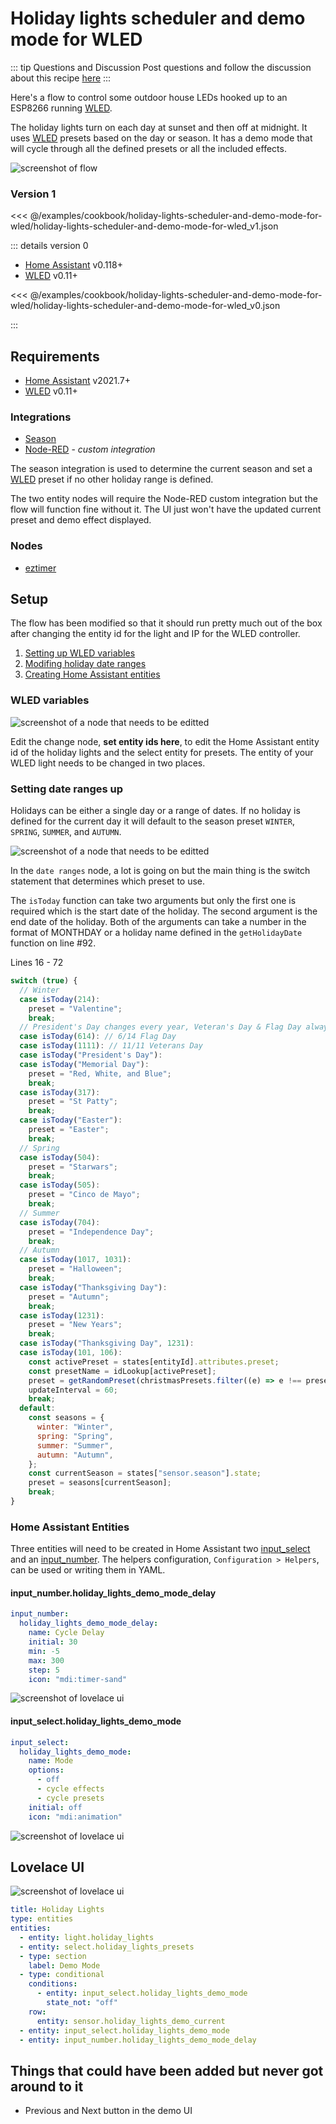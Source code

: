 # Holiday lights scheduler and demo mode for WLED

::: tip Questions and Discussion
Post questions and follow the discussion about this recipe [here](https://github.com/zachowj/node-red-contrib-home-assistant-websocket/discussions/306)
:::

Here's a flow to control some outdoor house LEDs hooked up to an ESP8266 running [WLED](https://github.com/Aircoookie/WLED).

The holiday lights turn on each day at sunset and then off at midnight. It uses [WLED](https://github.com/Aircoookie/WLED) presets based on the day or season. It has a demo mode that will cycle through all the defined presets or all the included effects.

![screenshot of flow](./images/holiday-lights-scheduler-and-demo-mode-for-wled_01.png)

### Version 1

<<< @/examples/cookbook/holiday-lights-scheduler-and-demo-mode-for-wled/holiday-lights-scheduler-and-demo-mode-for-wled_v1.json

</code-block>

::: details version 0

- [Home Assistant](https://home-assistant.io) v0.118+
- [WLED](https://github.com/Aircoookie/WLED) v0.11+

<<< @/examples/cookbook/holiday-lights-scheduler-and-demo-mode-for-wled/holiday-lights-scheduler-and-demo-mode-for-wled_v0.json

:::

## Requirements

- [Home Assistant](https://home-assistant.io) v2021.7+
- [WLED](https://github.com/Aircoookie/WLED) v0.11+

### Integrations

- [Season](https://www.home-assistant.io/integrations/season/)
- [Node-RED](https://github.com/zachowj/hass-node-red) - _custom integration_

The season integration is used to determine the current season and set a [WLED](https://github.com/Aircoookie/WLED) preset if no other holiday range is defined.

The two entity nodes will require the Node-RED custom integration but the flow will function fine without it. The UI just won't have the updated current preset and demo effect displayed.

### Nodes

- [eztimer](https://flows.nodered.org/node/node-red-contrib-eztimer)

## Setup

The flow has been modified so that it should run pretty much out of the box after changing the entity id for the light and IP for the WLED controller.

1. [Setting up WLED variables](#wled-variables)
1. [Modifing holiday date ranges](#setting-date-ranges-up)
1. [Creating Home Assistant entities](#home-assistant-entities)

### WLED variables

![screenshot of a node that needs to be editted](./images/holiday-lights-scheduler-and-demo-mode-for-wled_03.png)

Edit the change node, **set entity ids here**, to edit the Home Assistant entity id of the holiday lights and the select entity for presets. The entity of your WLED light needs to be changed in two places.

### Setting date ranges up

Holidays can be either a single day or a range of dates. If no holiday is defined for the current day it will default to the season preset `WINTER`, `SPRING`, `SUMMER`, and `AUTUMN`.

![screenshot of a node that needs to be editted](./images/holiday-lights-scheduler-and-demo-mode-for-wled_08.png)

In the `date ranges` node, a lot is going on but the main thing is the switch statement that determines which preset to use.

The `isToday` function can take two arguments but only the first one is required which is the start date of the holiday. The second argument is the end date of the holiday. Both of the arguments can take a number in the format of MONTHDAY or a holiday name defined in the `getHolidayDate` function on line #92.

Lines 16 - 72

```javascript
switch (true) {
  // Winter
  case isToday(214):
    preset = "Valentine";
    break;
  // President's Day changes every year, Veteran's Day & Flag Day always the same date
  case isToday(614): // 6/14 Flag Day
  case isToday(1111): // 11/11 Veterans Day
  case isToday("President's Day"):
  case isToday("Memorial Day"):
    preset = "Red, White, and Blue";
    break;
  case isToday(317):
    preset = "St Patty";
    break;
  case isToday("Easter"):
    preset = "Easter";
    break;
  // Spring
  case isToday(504):
    preset = "Starwars";
    break;
  case isToday(505):
    preset = "Cinco de Mayo";
    break;
  // Summer
  case isToday(704):
    preset = "Independence Day";
    break;
  // Autumn
  case isToday(1017, 1031):
    preset = "Halloween";
    break;
  case isToday("Thanksgiving Day"):
    preset = "Autumn";
    break;
  case isToday(1231):
    preset = "New Years";
    break;
  case isToday("Thanksgiving Day", 1231):
  case isToday(101, 106):
    const activePreset = states[entityId].attributes.preset;
    const presetName = idLookup[activePreset];
    preset = getRandomPreset(christmasPresets.filter((e) => e !== presetName));
    updateInterval = 60;
    break;
  default:
    const seasons = {
      winter: "Winter",
      spring: "Spring",
      summer: "Summer",
      autumn: "Autumn",
    };
    const currentSeason = states["sensor.season"].state;
    preset = seasons[currentSeason];
    break;
}
```

### Home Assistant Entities

Three entities will need to be created in Home Assistant two [input_select](https://www.home-assistant.io/integrations/input_select/) and an [input_number](https://www.home-assistant.io/integrations/input_number/). The helpers configuration, `Configuration > Helpers`, can be used or writing them in YAML.

#### input_number.holiday_lights_demo_mode_delay

```yaml
input_number:
  holiday_lights_demo_mode_delay:
    name: Cycle Delay
    initial: 30
    min: -5
    max: 300
    step: 5
    icon: "mdi:timer-sand"
```

![screenshot of lovelace ui](./images/holiday-lights-scheduler-and-demo-mode-for-wled_05.png)

#### input_select.holiday_lights_demo_mode

```yaml
input_select:
  holiday_lights_demo_mode:
    name: Mode
    options:
      - off
      - cycle effects
      - cycle presets
    initial: off
    icon: "mdi:animation"
```

![screenshot of lovelace ui](./images/holiday-lights-scheduler-and-demo-mode-for-wled_06.png)

## Lovelace UI

![screenshot of lovelace ui](./images/holiday-lights-scheduler-and-demo-mode-for-wled_02.png)

```yaml
title: Holiday Lights
type: entities
entities:
  - entity: light.holiday_lights
  - entity: select.holiday_lights_presets
  - type: section
    label: Demo Mode
  - type: conditional
    conditions:
      - entity: input_select.holiday_lights_demo_mode
        state_not: "off"
    row:
      entity: sensor.holiday_lights_demo_current
  - entity: input_select.holiday_lights_demo_mode
  - entity: input_number.holiday_lights_demo_mode_delay
```

## Things that could have been added but never got around to it

- Previous and Next button in the demo UI
